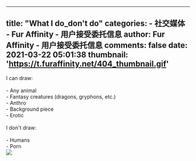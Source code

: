 
---
title: "What I do_don't do"
categories: 
    - 社交媒体
    - Fur Affinity - 用户接受委托信息
author: Fur Affinity - 用户接受委托信息
comments: false
date: 2021-03-22 05:01:38
thumbnail: 'https://t.furaffinity.net/404_thumbnail.gif'
---

<div>   
I can draw:<br>
<br>
- Any animal<br>
- Fantasy creatures (dragons, gryphons, etc.)<br>
- Anthro<br>
- Background piece<br>
- Erotic<br>
<br>
I don't draw:<br>
<br>
- Humans<br>
- Porn <br> <img src="https://t.furaffinity.net/404_thumbnail.gif" referrerpolicy="no-referrer">   
</div>
            
